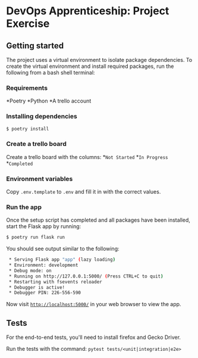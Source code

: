 # DevOps Apprenticeship: Project Exercise

## Getting started

The project uses a virtual environment to isolate package dependencies. To create the virtual environment and install required packages, run the following from a bash shell terminal:

### Requirements

*Poetry
*Python
*A trello account

### Installing dependencies
```bash
$ poetry install
```

### Create a trello board

Create a trello board with the columns:
*`Not Started`
*`In Progress`
*`Completed`

### Environment variables

Copy `.env.template` to `.env` and fill it in with the correct values.

### Run the app

Once the setup script has completed and all packages have been installed, start the Flask app by running:
```bash
$ poetry run flask run
```

You should see output similar to the following:
```bash
 * Serving Flask app "app" (lazy loading)
 * Environment: development
 * Debug mode: on
 * Running on http://127.0.0.1:5000/ (Press CTRL+C to quit)
 * Restarting with fsevents reloader
 * Debugger is active!
 * Debugger PIN: 226-556-590
```
Now visit [`http://localhost:5000/`](http://localhost:5000/) in your web browser to view the app.

## Tests

For the end-to-end tests, you'll need to install firefox and Gecko Driver.

Run the tests with the command:
```pytest tests/<unit|integration|e2e>```
